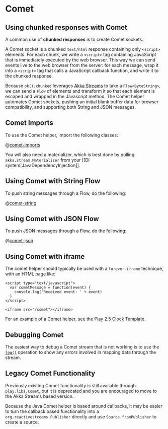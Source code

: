 <!--- Copyright (C) 2009-2016 Lightbend Inc. <https://www.lightbend.com> -->
# Comet

## Using chunked responses with Comet

A common use of **chunked responses** is to create Comet sockets.

A Comet socket is a chunked `text/html` response containing only `<script>` elements. For each chunk, we write a `<script>` tag containing JavaScript that is immediately executed by the web browser. This way we can send events live to the web browser from the server: for each message, wrap it into a `<script>` tag that calls a JavaScript callback function, and write it to the chunked response.

Because `ok().chunked` leverages [Akka Streams](http://doc.akka.io/docs/akka/2.4.2/java/stream/index.html) to take a `Flow<ByteString>`, we can send a `Flow` of elements and transform it so that each element is escaped and wrapped in the Javascript method. The Comet helper automates Comet sockets, pushing an initial blank buffer data for browser compatibility, and supporting both String and JSON messages.  

## Comet Imports

To use the Comet helper, import the following classes:

@[comet-imports](code/javaguide/async/JavaComet.java)

You will also need a materializer, which is best done by pulling `akka.stream.Materializer` from your [[DI system|JavaDependencyInjection]].    

## Using Comet with String Flow

To push string messages through a Flow, do the following:

@[comet-string](code/javaguide/async/JavaComet.java)

## Using Comet with JSON Flow

To push JSON messages through a Flow, do the following:

@[comet-json](code/javaguide/async/JavaComet.java)

## Using Comet with iframe

The comet helper should typically be used with a `forever-iframe` technique, with an HTML page like:

```
<script type="text/javascript">
  var cometMessage = function(event) {
    console.log('Received event: ' + event)
  }
</script>

<iframe src="/comet"></iframe>
```

For an example of a Comet helper, see the [Play 2.5 Clock Template](https://github.com/typesafehub/play-2.5-clock/).

## Debugging Comet

The easiest way to debug a Comet stream that is not working is to use the [`log()`](http://doc.akka.io/docs/akka-stream-and-http-experimental/2.0.3/java/stream-cookbook.html#Logging_elements_of_a_stream) operation to show any errors involved in mapping data through the stream.

## Legacy Comet Functionality

Previously existing Comet functionality is still available through `play.libs.Comet`, but it is deprecated and you are encouraged to move to the Akka Streams based version.

Because the Java Comet helper is based around callbacks, it may be easier to turn the callback based functionality into a `org.reactivestreams.Publisher` directly and use `Source.fromPublisher` to create a source.


